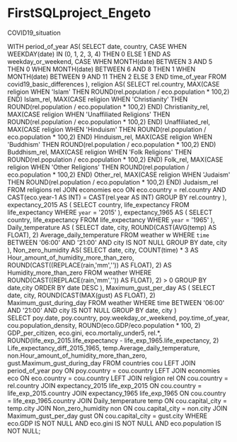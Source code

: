 # FirstSQLproject_Engeto
COVID19_situation

WITH period_of_year AS(
	SELECT
	date,
	country,
	CASE	WHEN WEEKDAY(date) IN (0, 1, 2, 3, 4) THEN 0
	ELSE 1 END AS weekday_or_weekend,
	CASE	WHEN MONTH(date) BETWEEN 3 AND 5 THEN 0
			WHEN MONTH(date) BETWEEN 6 AND 8 THEN 1
			WHEN MONTH(date) BETWEEN 9 AND 11 THEN 2
	ELSE 3 END time_of_year
	FROM covid19_basic_differences
),
religion AS(
 	SELECT
 	rel.country,
 	MAX(CASE religion WHEN 'Islam' THEN ROUND(rel.population / eco.population * 100,2) END) Islam_rel,
 	MAX(CASE religion WHEN 'Christianity' THEN ROUND(rel.population / eco.population * 100,2) END) Christianity_rel,
 	MAX(CASE religion WHEN 'Unaffiliated Religions' THEN ROUND(rel.population / eco.population * 100,2) END) Unaffiliated_rel,
 	MAX(CASE religion WHEN 'Hinduism' THEN ROUND(rel.population / eco.population * 100,2) END) Hinduism_rel,
 	MAX(CASE religion WHEN 'Buddhism' THEN ROUND(rel.population / eco.population * 100,2) END) Buddhism_rel,
 	MAX(CASE religion WHEN 'Folk Religions' THEN ROUND(rel.population / eco.population * 100,2) END) Folk_rel,
 	MAX(CASE religion WHEN 'Other Religions' THEN ROUND(rel.population / eco.population * 100,2) END) Other_rel,
 	MAX(CASE religion WHEN 'Judaism' THEN ROUND(rel.population / eco.population * 100,2) END) Judaism_rel
 	FROM religions rel
 	JOIN economies eco 
 	ON eco.country = rel.country AND CAST(eco.year-1 AS INT) = CAST(rel.year AS INT)
 	GROUP BY rel.country
 ),
  expectancy_2015 AS (
	SELECT 
	country,
	life_expectancy
	FROM life_expectancy 
	WHERE `year` = '2015'
),
	expectancy_1965 AS (
	SELECT 
	country,
	life_expectancy
	FROM life_expectancy
	WHERE `year` = '1965'
),
	Daily_temperature AS (
	SELECT 
	date,
	city,
	ROUND(CAST(AVG(temp) AS FLOAT), 2) Average_daily_temperature
	FROM weather w 
	WHERE `time` BETWEEN '06:00' AND '21:00' AND city IS NOT NULL 
	GROUP BY date, city
),
	Non_zero_humidity AS(
	SELECT 
	date,
	city,
	COUNT(time) * 3 AS Hour_amount_of_humidity_more_than_zero,
	ROUND(CAST((REPLACE(rain,'mm','')) AS FLOAT), 2) AS Humidity_more_than_zero
	FROM weather 
	WHERE ROUND(CAST((REPLACE(rain,'mm','')) AS FLOAT), 2) > 0
	GROUP BY date,city
	ORDER BY date DESC 
),
	Maximum_gust_per_day AS ( 
	SELECT 
	date,
	city,
	ROUND(CAST(MAX(gust) AS FLOAT), 2) Maximum_gust_during_day
	FROM weather
	WHERE time BETWEEN '06:00' AND '21:00' AND city IS NOT NULL
	GROUP BY date, city
)	
	SELECT
	poy.date,
	poy.country,
	poy.weekday_or_weekend,
	poy.time_of_year,
	cou.population_density,
	ROUND(eco.GDP/eco.population * 100, 2) GDP_per_citizen,
	eco.gini,
	eco.mortaliy_under5,
	rel.*,
	ROUND(life_exp_2015.life_expectancy - life_exp_1965.life_expectancy, 2) Life_expectancy_diff_2015_1965,
	temp.Average_daily_temperature,
	non.Hour_amount_of_humidity_more_than_zero,
	gust.Maximum_gust_during_day
	FROM countries cou
	LEFT JOIN period_of_year poy
	ON poy.country = cou.country
	LEFT JOIN economies eco
	ON eco.country = cou.country
	LEFT JOIN religion rel
	ON cou.country = rel.country
	JOIN expectancy_2015 life_exp_2015
	ON cou.country = life_exp_2015.country
	JOIN expectancy_1965 life_exp_1965
	ON cou.country = life_exp_1965.country
	JOIN Daily_temperature temp
	ON cou.capital_city = temp.city
	JOIN Non_zero_humidity non
	ON cou.capital_city = non.city
	JOIN Maximum_gust_per_day gust
	ON cou.capital_city = gust.city
	WHERE eco.GDP IS NOT NULL AND eco.gini IS NOT NULL AND eco.population IS NOT NULL;
